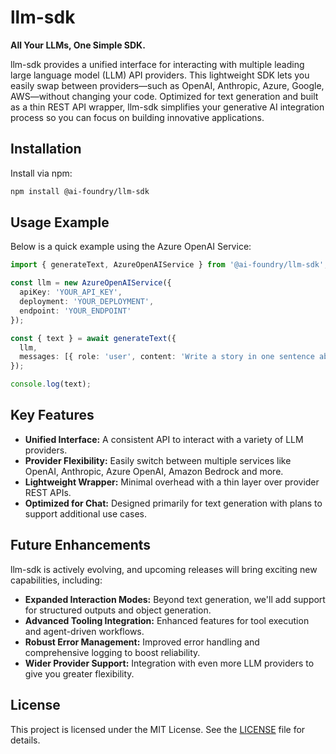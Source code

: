# llm-sdk

**All Your LLMs, One Simple SDK.**

llm-sdk provides a unified interface for interacting with multiple leading large language model (LLM) API providers. This lightweight SDK lets you easily swap between providers—such as OpenAI, Anthropic, Azure, Google, AWS—without changing your code. Optimized for text generation and built as a thin REST API wrapper, llm-sdk simplifies your generative AI integration process so you can focus on building innovative applications.

## Installation

Install via npm:

```bash
npm install @ai-foundry/llm-sdk
```

## Usage Example

Below is a quick example using the Azure OpenAI Service:

```typescript
import { generateText, AzureOpenAIService } from '@ai-foundry/llm-sdk';

const llm = new AzureOpenAIService({
  apiKey: 'YOUR_API_KEY',
  deployment: 'YOUR_DEPLOYMENT',
  endpoint: 'YOUR_ENDPOINT'
});

const { text } = await generateText({
  llm,
  messages: [{ role: 'user', content: 'Write a story in one sentence about a dragon' }]
});

console.log(text);
```

## Key Features

- **Unified Interface:** A consistent API to interact with a variety of LLM providers.
- **Provider Flexibility:** Easily switch between multiple services like OpenAI, Anthropic, Azure OpenAI, Amazon Bedrock and more.
- **Lightweight Wrapper:** Minimal overhead with a thin layer over provider REST APIs.
- **Optimized for Chat:** Designed primarily for text generation with plans to support additional use cases.

## Future Enhancements

llm-sdk is actively evolving, and upcoming releases will bring exciting new capabilities, including:

- **Expanded Interaction Modes:** Beyond text generation, we'll add support for structured outputs and object generation.
- **Advanced Tooling Integration:** Enhanced features for tool execution and agent-driven workflows.
- **Robust Error Management:** Improved error handling and comprehensive logging to boost reliability.
- **Wider Provider Support:** Integration with even more LLM providers to give you greater flexibility.

## License

This project is licensed under the MIT License. See the [LICENSE](LICENSE) file for details.
